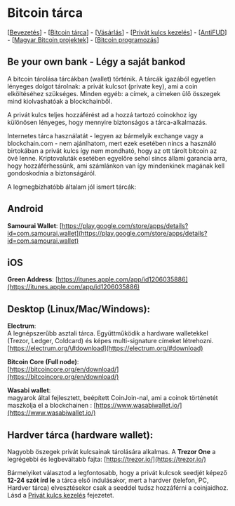 # Bitcoin tárca

\[[Bevezetés](./)\] - \[[Bitcoin tárca](tarca.md)\] - \[[Vásárlás](vasarlas.md)\] - \[[Privát kulcs kezelés](private_key_management.md)\] - \[[AntiFUD](antifud.md)\] - \[[Magyar Bitcoin projektek](magyarok.md)\] - \[[Bitcoin programozás](programozas.md)\]

## Be your own bank - Légy a saját bankod

A bitcoin tárolása tárcákban \(wallet\) történik. A tárcák igazából egyetlen lényeges dolgot tárolnak: a privát kulcsot \(private key\), ami a coin elköltéséhez szükséges. Minden egyéb: a címek, a címeken ülő összegek mind kiolvashatóak a blockchainből.

A privát kulcs teljes hozzáférést ad a hozzá tartozó coinokhoz így különösen lényeges, hogy mennyire biztonságos a tárca-alkalmazás.

Internetes tárca használatát - legyen az bármelyik exchange vagy a blockchain.com - nem ajánlhatom, mert ezek esetében nincs a használó birtokában a privát kulcs így nem mondható, hogy az ott tárolt bitcoin az övé lenne. Kriptovaluták esetében egyelőre sehol sincs állami garancia arra, hogy hozzáférhessünk, ami számlánkon van így mindenkinek magának kell gondoskodnia a biztonságáról.

A legmegbízhatóbb általam jól ismert tárcák:

## Android

**Samourai Wallet**: [https://play.google.com/store/apps/details?id=com.samourai.wallet](https://play.google.com/store/apps/details?id=com.samourai.wallet)

## iOS

**Green Address**: [https://itunes.apple.com/app/id1206035886](https://itunes.apple.com/app/id1206035886)

## Desktop \(Linux/Mac/Windows\):

**Electrum**:  
A legnépszerűbb asztali tárca. Együttműködik a hardware walletekkel \(Trezor, Ledger, Coldcard\) és képes multi-signature címeket létrehozni. [https://electrum.org/\#download](https://electrum.org/#download)

**Bitcoin Core \(Full node\)**:  
[https://bitcoincore.org/en/download/](https://bitcoincore.org/en/download/)

**Wasabi wallet**:  
magyarok által fejlesztett, beépített CoinJoin-nal, ami a coinok történetét maszkolja el a blockchainen : [https://www.wasabiwallet.io/](https://www.wasabiwallet.io/)

## Hardver tárca \(hardware wallet\):

Nagyobb öszegek privát kulcsainak tárolására alkalmas.  A **Trezor One** a legrégebbi és legbeváltabb fajta: [https://trezor.io/](https://trezor.io/)

Bármelyiket választod a legfontosabb, hogy a privát kulcsok seedjét képező **12-24 szót írd le** a tárca első indulásakor, mert a hardver \(telefon, PC, Hardver tárca\) elvesztésekor csak a seeddel tudsz hozzáférni a coinjaidhoz. Lásd a [Privát kulcs kezelés](private_key_management.md) fejezetet.

